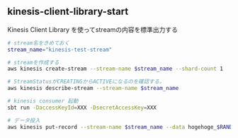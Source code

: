 kinesis-client-library-start
------------------------------------

Kinesis Client Library を使ってstreamの内容を標準出力する

```bash
# stream名をきめておく
stream_name="kinesis-test-stream"

# streamを作成する
aws kinesis create-stream --stream-name $stream_name --shard-count 1

# StreamStatusがCREATINGからACTIVEになるのを確認する。
aws kinesis describe-stream --stream-name $stream_name

# kinesis consumer 起動
sbt run -DaccessKeyId=XXX -DsecretAccessKey=XXX

# データ投入
aws kinesis put-record --stream-name $stream_name --data hogehoge_$RANDOM --partition-key $RANDOM
```
